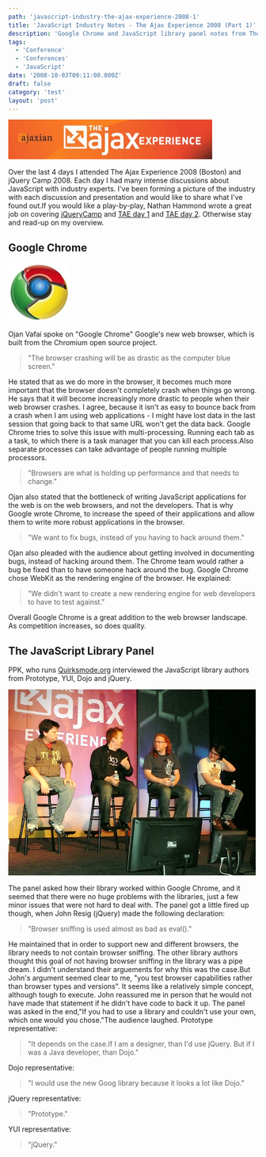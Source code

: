 ```yaml
---
path: 'javascript-industry-the-ajax-experience-2008-1'
title: 'JavaScript Industry Notes - The Ajax Experience 2008 (Part 1)'
description: 'Google Chrome and JavaScript library panel notes from The Ajax Experience 2008 in Boston.'
tags:
  - 'Conference'
  - 'Conferences'
  - 'JavaScript'
date: '2008-10-03T09:11:00.000Z'
draft: false
category: 'test'
layout: 'post'
---
```


![](./logo-tae.jpg)

Over the last 4 days I attended The Ajax Experience 2008 (Boston) and jQuery Camp 2008. Each day I had many intense discussions about JavaScript with industry experts. I've been forming a picture of the industry with each discussion and presentation and would like to share what I've found out.If you would like a play-by-play, Nathan Hammond wrote a great job on covering [jQueryCamp](http://nathanhammond.com/jquery-conference-2008) and [TAE day 1](http://nathanhammond.com/the-ajax-experience-day-1) and [TAE day 2](http://nathanhammond.com/the-ajax-experience-day-2). Otherwise stay and read-up on my overview.

## Google Chrome

![](./logo-googlechrome.jpg)

Ojan Vafai spoke on "Google Chrome" Google's new web browser, which is built from the Chromium open source project.

> "The browser crashing will be as drastic as the computer blue screen."

He stated that as we do more in the browser, it becomes much more important that the browser doesn't completely crash when things go wrong. He says that it will become increasingly more drastic to people when their web browser crashes. I agree, because it isn't as easy to bounce back from a crash when I am using web applications - I might have lost data in the last session that going back to that same URL won't get the data back. Google Chrome tries to solve this issue with multi-processing. Running each tab as a task, to which there is a task manager that you can kill each process.Also separate processes can take advantage of people running multiple processors.

> "Browsers are what is holding up performance and that needs to change."

Ojan also stated that the bottleneck of writing JavaScript applications for the web is on the web browsers, and not the developers. That is why Google wrote Chrome, to increase the speed of their applications and allow them to write more robust applications in the browser.

> "We want to fix bugs, instead of you having to hack around them."

Ojan also pleaded with the audience about getting involved in documenting bugs, instead of hacking around them. The Chrome team would rather a bug be fixed than to have someone hack around the bug. Google Chrome chose WebKit as the rendering engine of the browser. He explained:

> "We didn't want to create a new rendering engine for web developers to have to test against."

Overall Google Chrome is a great addition to the web browser landscape. As competition increases, so does quality.

## The JavaScript Library Panel

PPK, who runs [Quirksmode.org](http://quirksmode.org/) interviewed the JavaScript library authors from Prototype, YUI, Dojo and jQuery.

[![](./ajax-panel.jpg)](http://farm4.static.flickr.com/3275/2902388592_fb31532766.jpg?v=0)

The panel asked how their library worked within Google Chrome, and it seemed that there were no huge problems with the libraries, just a few minor issues that were not hard to deal with. The panel got a little fired up though, when John Resig (jQuery) made the following declaration:

> "Browser sniffing is used almost as bad as eval()."

He maintained that in order to support new and different browsers, the library needs to not contain browser sniffing. The other library authors thought this goal of not having browser sniffing in the library was a pipe dream. I didn't understand their arguements for why this was the case.But John's argument seemed clear to me, "you test browser capabilities rather than browser types and versions". It seems like a relatively simple concept, although tough to execute. John reassured me in person that he would not have made that statement if he didn't have code to back it up. The panel was asked in the end,"If you had to use a library and couldn't use your own, which one would you chose."The audience laughed. Prototype representative:

> "It depends on the case.If I am a designer, than I'd use jQuery. But if I was a Java developer, than Dojo."

Dojo representative:

> "I would use the new Goog library because it looks a lot like Dojo."

jQuery representative:

> "Prototype."

YUI representative:

> "jQuery."

